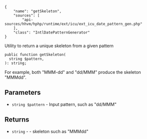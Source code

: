 ``` yamlmeta
{
    "name": "getSkeleton",
    "sources": [
        "api-sources/hhvm/hphp/runtime/ext/icu/ext_icu_date_pattern_gen.php"
    ],
    "class": "IntlDatePatternGenerator"
}
```




Utility to return a unique skeleton from a given pattern




``` Hack
public function getSkeleton(
  string $pattern,
): string;
```




For example, both "MMM-dd" and "dd/MMM" produce the skeleton "MMMdd".




## Parameters




+ ` string $pattern ` - Input pattern, such as "dd/MMM"




## Returns




* ` string ` - - skeleton such as "MMMdd"
<!-- HHAPIDOC -->
